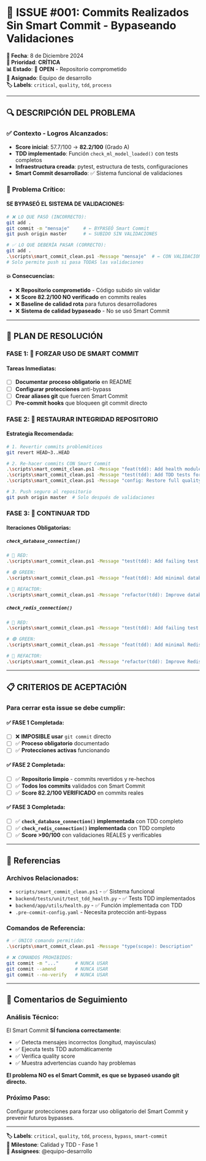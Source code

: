 # 🚨 ISSUE #001: Commits Realizados Sin Smart Commit - Bypaseando Validaciones

**📅 Fecha**: 8 de Diciembre 2024  
**🎯 Prioridad**: **CRÍTICA**  
**📊 Estado**: 🔴 **OPEN** - Repositorio comprometido  
**👤 Asignado**: Equipo de desarrollo  
**🏷️ Labels**: `critical`, `quality`, `tdd`, `process`

---

## 🔍 **DESCRIPCIÓN DEL PROBLEMA**

### ✅ **Contexto - Logros Alcanzados:**

- **Score inicial**: 57.7/100 → **82.2/100** (Grado A)
- **TDD implementado**: Función `check_ml_model_loaded()` con tests completos
- **Infraestructura creada**: pytest, estructura de tests, configuraciones
- **Smart Commit desarrollado**: ✅ Sistema funcional de validaciones

### 🚨 **Problema Crítico:**

#### **SE BYPASEÓ EL SISTEMA DE VALIDACIONES:**

```bash
# ❌ LO QUE PASÓ (INCORRECTO):
git add .
git commit -m "mensaje"     # ← BYPASEÓ Smart Commit
git push origin master      # ← SUBIDO SIN VALIDACIONES

# ✅ LO QUE DEBERÍA PASAR (CORRECTO):
git add .
.\scripts\smart_commit_clean.ps1 -Message "mensaje"  # ← CON VALIDACIONES
# Solo permite push si pasa TODAS las validaciones
```

#### **💥 Consecuencias:**

- ❌ **Repositorio comprometido** - Código subido sin validar
- ❌ **Score 82.2/100 NO verificado** en commits reales
- ❌ **Baseline de calidad rota** para futuros desarrolladores
- ❌ **Sistema de calidad bypaseado** - No se usó Smart Commit

---

## 🎯 **PLAN DE RESOLUCIÓN**

### **FASE 1: 🚨 FORZAR USO DE SMART COMMIT**

#### **Tareas Inmediatas:**

- [ ] **Documentar proceso obligatorio** en README
- [ ] **Configurar protecciones** anti-bypass
- [ ] **Crear aliases git** que fuercen Smart Commit
- [ ] **Pre-commit hooks** que bloqueen git commit directo

### **FASE 2: 🔄 RESTAURAR INTEGRIDAD REPOSITORIO**

#### **Estrategia Recomendada:**

```bash
# 1. Revertir commits problemáticos
git revert HEAD~3..HEAD

# 2. Re-hacer commits CON Smart Commit
.\scripts\smart_commit_clean.ps1 -Message "feat(tdd): Add health module function"
.\scripts\smart_commit_clean.ps1 -Message "test(tdd): Add TDD tests for health module"
.\scripts\smart_commit_clean.ps1 -Message "config: Restore full quality validations"

# 3. Push seguro al repositorio
git push origin master  # Solo después de validaciones
```

### **FASE 3: 🧪 CONTINUAR TDD**

#### **Iteraciones Obligatorias:**

##### **`check_database_connection()`**

```bash
# 🔴 RED:
.\scripts\smart_commit_clean.ps1 -Message "test(tdd): Add failing test for database connection"

# 🟢 GREEN:
.\scripts\smart_commit_clean.ps1 -Message "feat(tdd): Add minimal database connection check"

# 🔵 REFACTOR:
.\scripts\smart_commit_clean.ps1 -Message "refactor(tdd): Improve database connection with docs"
```

##### **`check_redis_connection()`**

```bash
# 🔴 RED:
.\scripts\smart_commit_clean.ps1 -Message "test(tdd): Add failing test for Redis connection"

# 🟢 GREEN:
.\scripts\smart_commit_clean.ps1 -Message "feat(tdd): Add minimal Redis connection check"

# 🔵 REFACTOR:
.\scripts\smart_commit_clean.ps1 -Message "refactor(tdd): Improve Redis connection with error handling"
```

---

## 📋 **CRITERIOS DE ACEPTACIÓN**

### **Para cerrar esta issue se debe cumplir:**

#### **✅ FASE 1 Completada:**

- [ ] ❌ **IMPOSIBLE usar** `git commit` directo
- [ ] ✅ **Proceso obligatorio** documentado
- [ ] ✅ **Protecciones activas** funcionando

#### **✅ FASE 2 Completada:**

- [ ] ✅ **Repositorio limpio** - commits revertidos y re-hechos
- [ ] ✅ **Todos los commits** validados con Smart Commit
- [ ] ✅ **Score 82.2/100 VERIFICADO** en commits reales

#### **✅ FASE 3 Completada:**

- [ ] ✅ **`check_database_connection()` implementada** con TDD completo
- [ ] ✅ **`check_redis_connection()` implementada** con TDD completo
- [ ] ✅ **Score >90/100** con validaciones REALES y verificables

---

## 🔗 **Referencias**

### **Archivos Relacionados:**

- `scripts/smart_commit_clean.ps1` - ✅ Sistema funcional
- `backend/tests/unit/test_tdd_health.py` - ✅ Tests TDD implementados
- `backend/app/utils/health.py` - ✅ Función implementada con TDD
- `.pre-commit-config.yaml` - Necesita protección anti-bypass

### **Comandos de Referencia:**

```bash
# ✅ ÚNICO comando permitido:
.\scripts\smart_commit_clean.ps1 -Message "type(scope): Description"

# ❌ COMANDOS PROHIBIDOS:
git commit -m "..."      # NUNCA USAR
git commit --amend       # NUNCA USAR
git commit --no-verify   # NUNCA USAR
```

---

## 💬 **Comentarios de Seguimiento**

### **Análisis Técnico:**

El Smart Commit **SÍ funciona correctamente**:

- ✅ Detecta mensajes incorrectos (longitud, mayúsculas)
- ✅ Ejecuta tests TDD automáticamente
- ✅ Verifica quality score
- ✅ Muestra advertencias cuando hay problemas

**El problema NO es el Smart Commit, es que se bypaseó usando git directo.**

### **Próximo Paso:**

Configurar protecciones para forzar uso obligatorio del Smart Commit y prevenir futuros bypasses.

---

**🏷️ Labels**: `critical`, `quality`, `tdd`, `process`, `bypass`, `smart-commit`  
**🔗 Milestone**: Calidad y TDD - Fase 1  
**👥 Assignees**: @equipo-desarrollo
